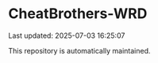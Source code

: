 # CheatBrothers-WRD

Last updated: 2025-07-03 16:25:07

This repository is automatically maintained.
